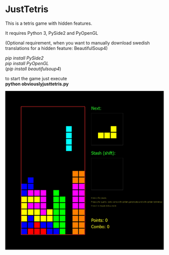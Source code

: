 # JustTetris

This is a tetris game with hidden features.

It requires Python 3, PySide2 and PyOpenGL

(Optional requirement, when you want to manually download swedish translations for a hidden feature: BeautifulSoup4)

*pip install PySide2*  
*pip install PyOpenGL*  
(*pip install beautifulsoup4*)

to start the game just execute  
**python obviouslyjusttetris.py**

![Tetris image](https://github.com/PlysDecompiler/JustTetris/blob/main/Tetris.PNG?raw=true)
